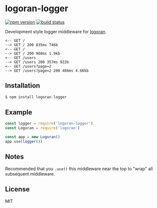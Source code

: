 
# logoran-logger

[![npm version][npm-image]][npm-url]
[![build status][travis-image]][travis-url]

 Development style logger middleware for [logoran](https://github.com/logoran/logoran).

```
<-- GET /
--> GET / 200 835ms 746b
<-- GET /
--> GET / 200 960ms 1.9kb
<-- GET /users
--> GET /users 200 357ms 922b
<-- GET /users?page=2
--> GET /users?page=2 200 466ms 4.66kb
```

## Installation

```js
$ npm install logoran-logger
```

## Example

```js
const logger = require('logoran-logger')
const Logoran = require('logoran')

const app = new Logoran()
app.use(logger())
```

## Notes

  Recommended that you `.use()` this middleware near the top
  to "wrap" all subsequent middleware.

## License

  MIT

[npm-image]: https://img.shields.io/npm/v/logoran-logger.svg?style=flat-square
[npm-url]: https://www.npmjs.com/package/logoran-logger
[travis-image]: https://img.shields.io/travis/logoran/logger.svg?style=flat-square
[travis-url]: https://travis-ci.org/logoran/logger
